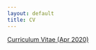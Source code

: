 ```yaml
---
layout: default
title: CV
---
```


<a href ="https://yitalu.github.io/pdf/Lu_CV_Apr2020.pdf">Curriculum Vitae (Apr 2020)</a>